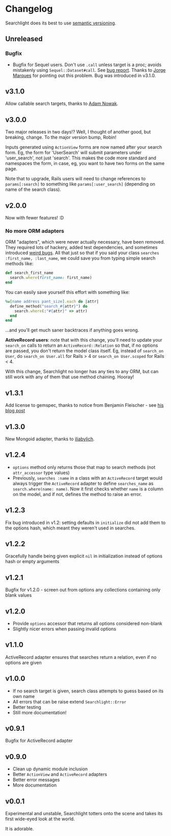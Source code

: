 # Changelog

Searchlight does its best to use [semantic versioning](http://semver.org).

## Unreleased

### Bugfix

- Bugfix for Sequel users. Don't use `.call` unless target is a proc; avoids mistakenly using `Sequel::Dataset#call`. See [bug report](https://github.com/nathanl/searchlight/issues/25). Thanks to [Jorge Marques](https://github.com/jorge-marques) for pointing out this problem. Bug was introduced in v3.1.0.

## v3.1.0

Allow callable search targets, thanks to [Adam Nowak](https://github.com/lubieniebieski).

## v3.0.0

Two major releases in two days!? Well, I thought of another good, but breaking, change. To the major version bump, Robin!

Inputs generated using `ActionView` forms are now named after your search form. Eg, the form for 'UserSearch' will submit parameters under 'user_search', not just 'search'. This makes the code more standard and namespaces the form, in case, eg, you want to have two forms on the same page.

Note that to upgrade, Rails users will need to change references to `params[:search]` to something like `params[:user_search]` (depending on name of the search class).

## v2.0.0

Now with fewer features! :D

### No more ORM adapters

ORM "adapters", which were never actually necessary, have been removed. They required lots of hackery, added test dependencies, and sometimes introduced [weird bugs](https://github.com/nathanl/searchlight/pull/15). All that just so that if you said your class `searches :first_name, :last_name`, we could save you from typing simple search methods like:

```ruby
def search_first_name
  search.where(first_name: first_name)
end
```

You can easily save yourself this effort with something like:

```ruby
%w[name address pant_size].each do |attr|
  define_method("search_#{attr}") do
    search.where(:"#{attr}" => attr)
  end
end
```

...and you'll get much saner backtraces if anything goes wrong.

**ActiveRecord users**: note that with this change, you'll need to update your `search_on` calls to return an `ActiveRecord::Relation` so that, if no options are passed, you don't return the model class itself. Eg, instead of `search_on User`, do `search_on User.all` for Rails > 4 or `search_on User.scoped` for Rails < 4.

With this change, Searchlight no longer has any ties to any ORM, but can still work with any of them that use method chaining. Hooray!

## v1.3.1

Add license to gemspec, thanks to notice from Benjamin Fleischer - see [his blog post](http://www.benjaminfleischer.com/2013/07/12/make-the-world-a-better-place-put-a-license-in-your-gemspec/)

## v1.3.0

New Mongoid adapter, thanks to [iliabylich](https://github.com/iliabylich).

## v1.2.4

- `options` method only returns those that map to search methods (not `attr_accessor` type values)
- Previously, `searches :name` in a class with an `ActiveRecord` target would always trigger the `ActiveRecord` adapter to define `searches_name` as `search.where(name: name)`. Now it first checks whether `name` is a column on the model, and if not, defines the method to raise an error.

## v1.2.3

Fix bug introduced in v1.2: setting defaults in `initialize` did not add them to the options hash, which meant they weren't used in searches.

## v1.2.2

Gracefully handle being given explicit `nil` in initialization instead of options hash or empty arguments

## v1.2.1

Bugfix for v1.2.0 - screen out from options any collections containing only blank values

## v1.2.0

- Provide `options` accessor that returns all options considered non-blank
- Slightly nicer errors when passing invalid options

## v1.1.0

ActiveRecord adapter ensures that searches return a relation, even if no options are given

## v1.0.0

- If no search target is given, search class attempts to guess based on its own name
- All errors that can be raise extend `Searchlight::Error`
- Better testing
- Still more documentation!

## v0.9.1

Bugfix for ActiveRecord adapter

## v0.9.0

- Clean up dynamic module inclusion
- Better `ActionView` and `ActiveRecord` adapters
- Better error messages
- More documentation

## v0.0.1

Experimental and unstable, Searchlight totters onto the scene and takes its first wide-eyed look at the world.

It is adorable.
